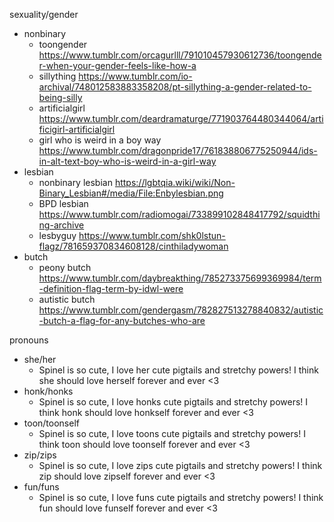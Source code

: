sexuality/gender
- nonbinary
	- toongender https://www.tumblr.com/orcagurlll/791010457930612736/toongender-when-your-gender-feels-like-how-a
	- sillything https://www.tumblr.com/io-archival/748012583883358208/pt-sillything-a-gender-related-to-being-silly
	- artificialgirl https://www.tumblr.com/deardramaturge/771903764480344064/artificigirl-artificialgirl
	- girl who is weird in a boy way https://www.tumblr.com/dragonpride17/761838806775250944/ids-in-alt-text-boy-who-is-weird-in-a-girl-way
- lesbian
	- nonbinary lesbian https://lgbtqia.wiki/wiki/Non-Binary_Lesbian#/media/File:Enbylesbian.png
	- BPD lesbian https://www.tumblr.com/radiomogai/733899102848417792/squidthing-archive
	- lesbyguy https://www.tumblr.com/shk0lstun-flagz/781659370834608128/cinthiladywoman
- butch
	- peony butch https://www.tumblr.com/daybreakthing/785273375699369984/term-definition-flag-term-by-idwl-were
	- autistic butch https://www.tumblr.com/gendergasm/782827513278840832/autistic-butch-a-flag-for-any-butches-who-are

pronouns
- she/her
	- Spinel is so cute, I love her cute pigtails and stretchy powers! I think she should love herself forever and ever <3
- honk/honks
	- Spinel is so cute, I love honks cute pigtails and stretchy powers! I think honk should love honkself forever and ever <3
- toon/toonself
	- Spinel is so cute, I love toons cute pigtails and stretchy powers! I think toon should love toonself forever and ever <3
- zip/zips
	- Spinel is so cute, I love zips cute pigtails and stretchy powers! I think zip should love zipself forever and ever <3
- fun/funs
	- Spinel is so cute, I love funs cute pigtails and stretchy powers! I think fun should love funself forever and ever <3

